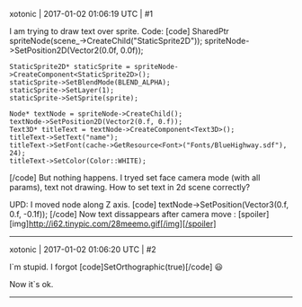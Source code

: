 xotonic | 2017-01-02 01:06:19 UTC | #1

I am trying to draw text over sprite.
Code:
[code]
   SharedPtr<Node> spriteNode(scene_->CreateChild("StaticSprite2D"));
	spriteNode->SetPosition2D(Vector2(0.0f, 0.0f));

	StaticSprite2D* staticSprite = spriteNode->CreateComponent<StaticSprite2D>();
	staticSprite->SetBlendMode(BLEND_ALPHA);
	staticSprite->SetLayer(1);
	staticSprite->SetSprite(sprite);

	Node* textNode = spriteNode->CreateChild();
	textNode->SetPosition2D(Vector2(0.f, 0.f));
	Text3D* titleText = textNode->CreateComponent<Text3D>();
	titleText->SetText("name");
	titleText->SetFont(cache->GetResource<Font>("Fonts/BlueHighway.sdf"), 24);
	titleText->SetColor(Color::WHITE);
[/code]
But nothing happens. I tryed set face camera mode (with all params), text not drawing. 
How to set text in 2d scene correctly?

UPD: I moved node along Z axis. 
[code]
textNode->SetPosition(Vector3(0.f, 0.f, -0.1f));
[/code]
Now text dissappears after camera move :
[spoiler][img]http://i62.tinypic.com/28meemo.gif[/img][/spoiler]

-------------------------

xotonic | 2017-01-02 01:06:20 UTC | #2

I`m stupid. I forgot [code]SetOrthographic(true)[/code]  :smiley: 

Now it`s ok.

-------------------------

